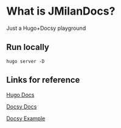 # What is JMilanDocs?

Just a Hugo+Docsy playground

## Run locally

`hugo server -D`

## Links for reference

[Hugo Docs](https://gohugo.io/)

[Docsy Docs](https://www.docsy.dev/docs/)

[Docsy Example](https://github.com/google/docsy-example)
